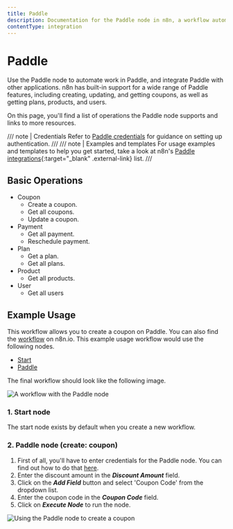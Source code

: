 ```yaml
---
title: Paddle
description: Documentation for the Paddle node in n8n, a workflow automation platform. Includes details of operations and configuration, and links to examples and credentials information.
contentType: integration
---
```


# Paddle

Use the Paddle node to automate work in Paddle, and integrate Paddle with other applications. n8n has built-in support for a wide range of Paddle features, including creating, updating, and getting coupons, as well as getting plans, products, and users. 

On this page, you'll find a list of operations the Paddle node supports and links to more resources.

/// note | Credentials
Refer to [Paddle credentials](/integrations/builtin/credentials/paddle/) for guidance on setting up authentication. 
///
/// note | Examples and templates
For usage examples and templates to help you get started, take a look at n8n's [Paddle integrations](https://n8n.io/integrations/paddle/){:target="_blank" .external-link} list.
///

## Basic Operations

* Coupon
    * Create a coupon.
    * Get all coupons.
    * Update a coupon.
* Payment
    * Get all payment.
    * Reschedule payment.
* Plan
    * Get a plan.
    * Get all plans.
* Product
    * Get all products.
* User
    * Get all users


## Example Usage

This workflow allows you to create a coupon on Paddle. You can also find the [workflow](https://n8n.io/workflows/659) on n8n.io. This example usage workflow would use the following nodes.
- [Start](/integrations/builtin/core-nodes/n8n-nodes-base.start/)
- [Paddle]()

The final workflow should look like the following image.

![A workflow with the Paddle node](/_images/integrations/builtin/app-nodes/paddle/workflow.png)

### 1. Start node

The start node exists by default when you create a new workflow.


### 2. Paddle node (create: coupon)

1. First of all, you'll have to enter credentials for the Paddle node. You can find out how to do that [here](/integrations/builtin/credentials/paddle/).
2. Enter the discount amount in the ***Discount Amount*** field.
3. Click on the ***Add Field*** button and select 'Coupon Code' from the dropdown list.
4. Enter the coupon code in the ***Coupon Code*** field.
5. Click on ***Execute Node*** to run the node.

![Using the Paddle node to create a coupon](/_images/integrations/builtin/app-nodes/paddle/paddle_node.png)

